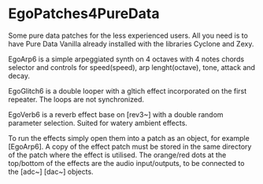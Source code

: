 # EgoPatches4PureData

Some pure data patches for the less experienced users.
All you need is to have Pure Data Vanilla already installed with the libraries Cyclone and Zexy.

EgoArp6 is a simple arpeggiated synth on 4 octaves with 4 notes chords selector and controls for speed(speed), arp lenght(octave), tone, attack and decay.

EgoGlitch6 is a double looper with a gltich effect incorporated on the first repeater. The loops are not synchronized.

EgoVerb6 is a reverb effect base on [rev3~] with a double random parameter selection. Suited for watery ambient effects.

To run the effects simply open them into a patch as an object, for example [EgoArp6].
A copy of the effect patch must be stored in the same directory of the patch where the effect is utilised.
The orange/red dots at the top/bottom of the effects are the audio input/outputs, to be connected to the [adc~] [dac~] objects.
